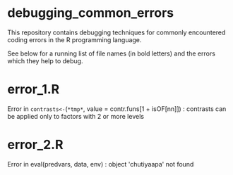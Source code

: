# debugging_common_errors
This repository contains debugging techniques for commonly encountered coding errors in the R programming language.

See below for a running list of file names (in bold letters) and the errors which they help to debug.
# error_1.R
Error in `contrasts<-`(`*tmp*`, value = contr.funs[1 + isOF[nn]]) : contrasts can be applied only to factors with 2 or more levels

# error_2.R
Error in eval(predvars, data, env) : object 'chutiyaapa' not found
